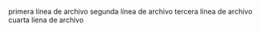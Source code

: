 primera línea de archivo
segunda línea de archivo
tercera línea de archivo  
cuarta líena de archivo